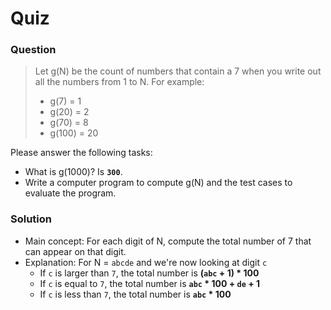 # Quiz

### Question

> Let g(N) be the count of numbers that contain a 7 when you write out all the numbers from 1 to N.
> For example:
>
> - g(7) = 1
> - g(20) = 2
> - g(70) = 8
> - g(100) = 20

Please answer the following tasks:

- What is g(1000)? Is **`300`**.
- Write a computer program to compute g(N) and the test cases to evaluate the program.

### Solution

- Main concept: For each digit of N, compute the total number of 7 that can appear on that digit.
- Explanation: For N = `abcde` and we're now looking at digit `c`
  - If `c` is larger than `7`, the total number is **(`abc` + 1) \* 100**
  - If `c` is equal to `7`, the total number is **`abc` \* 100 + `de` + 1**
  - If `c` is less than `7`, the total number is **`abc` \* 100**
